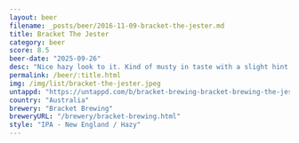 ```yaml
---
layout: beer
filename: _posts/beer/2016-11-09-bracket-the-jester.md
title: Bracket The Jester
category: beer
score: 8.5
beer-date: "2025-09-26"
desc: "Nice hazy look to it. Kind of musty in taste with a slight hint of stone fruit"
permalink: /beer/:title.html
img: /img/list/bracket-the-jester.jpeg
untappd: "https://untappd.com/b/bracket-brewing-bracket-brewing-the-jester/6256236"
country: "Australia"
brewery: "Bracket Brewing"
breweryURL: "/brewery/bracket-brewing.html"
style: "IPA - New England / Hazy"
---
```

